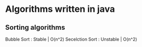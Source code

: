 # Algorithms written in java

## Sorting algorithms
Bubble Sort       : Stable   | O(n^2)
Secelction Sort   : Unstable | O(n^2)
